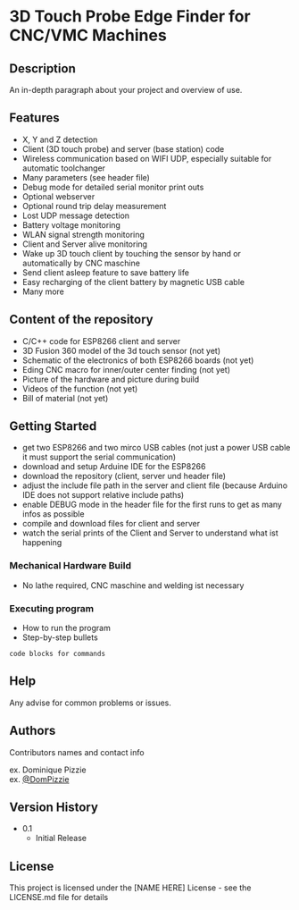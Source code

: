 # 3D Touch Probe Edge Finder for CNC/VMC Machines
## Description

An in-depth paragraph about your project and overview of use.

## Features
* X, Y and Z detection
* Client (3D touch probe) and server (base station) code 
* Wireless communication based on WIFI UDP, especially suitable for automatic toolchanger
* Many parameters (see header file)
* Debug mode for detailed serial monitor print outs
* Optional webserver
* Optional round trip delay measurement
* Lost UDP message detection
* Battery voltage monitoring
* WLAN signal strength monitoring
* Client and Server alive monitoring
* Wake up 3D touch client by touching the sensor by hand or automatically by CNC maschine
* Send client asleep feature to save battery life
* Easy recharging of the client battery by magnetic USB cable
* Many more

## Content of the repository
* C/C++ code for ESP8266 client and server
* 3D Fusion 360 model of the 3d touch sensor (not yet)
* Schematic of the electronics of both ESP8266 boards (not yet)
* Eding CNC macro for inner/outer center finding (not yet)
* Picture of the hardware and picture during build
* Videos of the function (not yet)
* Bill of material (not yet)

## Getting Started
* get two ESP8266 and two mirco USB cables (not just a power USB cable it must support the serial communication)
* download and setup Arduine IDE for the ESP8266
* download the repository (client, server und header file)
* adjust the include file path in the server and client file (because Arduino IDE does not support relative include paths)
* enable DEBUG mode in the header file for the first runs to get as many infos as possible
* compile and download files for client and server
* watch the serial prints of the Client and Server to understand what ist happening


### Mechanical Hardware Build

* No lathe required, CNC maschine and welding ist necessary

### Executing program

* How to run the program
* Step-by-step bullets
```
code blocks for commands
```

## Help

Any advise for common problems or issues.


## Authors

Contributors names and contact info

ex. Dominique Pizzie  
ex. [@DomPizzie](https://twitter.com/dompizzie)

## Version History

* 0.1
    * Initial Release

## License

This project is licensed under the [NAME HERE] License - see the LICENSE.md file for details

